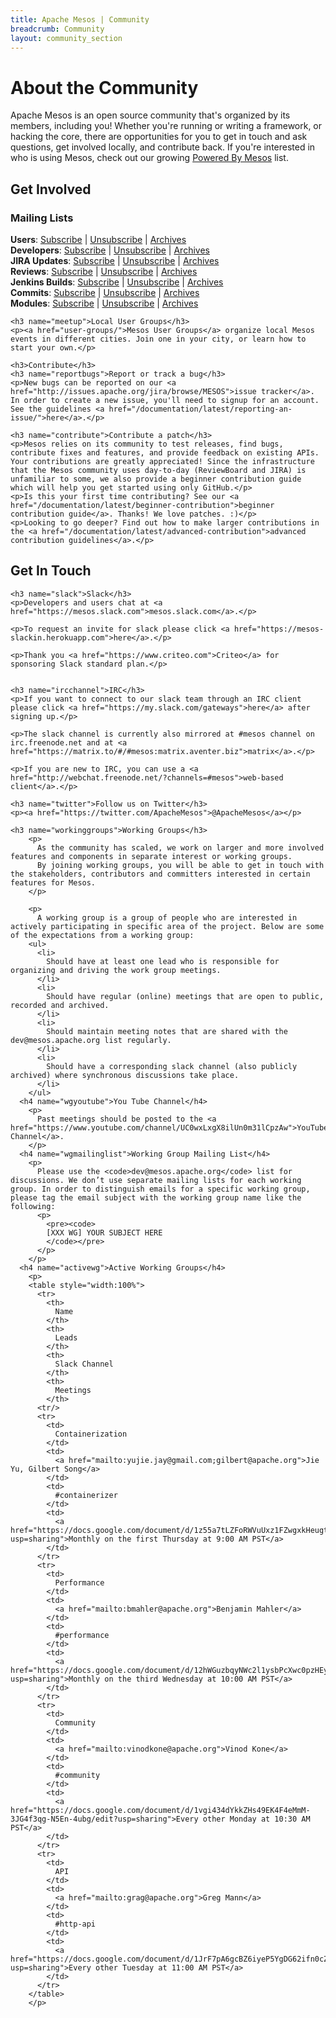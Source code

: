 ```yaml
---
title: Apache Mesos | Community
breadcrumb: Community
layout: community_section
---
```


<h1>About the Community</h1>

<p>Apache Mesos is an open source community that's organized by its members, including you! Whether you're running or writing a framework, or hacking the core, there are opportunities for you to get in touch and ask questions, get involved locally, and contribute back. If you're interested in who is using Mesos, check out our growing <a href="/documentation/latest/powered-by-mesos/">Powered By Mesos</a> list.</p>

<div class="row-fluid">
  <div class="col-md-6">
    <h2>Get Involved</h2>
        <h3 name="mailinglists">Mailing Lists</h3>
          <p><b>Users</b>: <a href="mailto:user-subscribe@mesos.apache.org?subject=Subscribe&body=Subscribe">Subscribe</a> | <a href="mailto:user-unsubscribe@mesos.apache.org?subject=Unsubscribe&body=Unsubscribe">Unsubscribe</a> | <a href="https://lists.apache.org/list.html?user@mesos.apache.org">Archives</a><br />
          <b>Developers</b>: <a href="mailto:dev-subscribe@mesos.apache.org?subject=Subscribe&body=Subscribe">Subscribe</a> | <a href="mailto:dev-unsubscribe@mesos.apache.org?subject=Unsubscribe&body=Unsubscribe">Unsubscribe</a> | <a href="https://lists.apache.org/list.html?dev@mesos.apache.org">Archives</a><br />
          <b>JIRA Updates</b>: <a href="mailto:issues-subscribe@mesos.apache.org?subject=Subscribe&body=Subscribe">Subscribe</a> | <a href="mailto:issues-unsubscribe@mesos.apache.org?subject=Unsubscribe&body=Unsubscribe">Unsubscribe</a> | <a href="https://lists.apache.org/list.html?issues@mesos.apache.org">Archives</a><br />
          <b>Reviews</b>: <a href="mailto:reviews-subscribe@mesos.apache.org?subject=Subscribe&body=Subscribe">Subscribe</a> | <a href="mailto:reviews-unsubscribe@mesos.apache.org?subject=Unsubscribe&body=Unsubscribe">Unsubscribe</a> | <a href="https://lists.apache.org/list.html?reviews@mesos.apache.org">Archives</a><br />
          <b>Jenkins Builds</b>: <a href="mailto:builds-subscribe@mesos.apache.org?subject=Subscribe&body=Subscribe">Subscribe</a> | <a href="mailto:builds-unsubscribe@mesos.apache.org?subject=Unsubscribe&body=Unsubscribe">Unsubscribe</a> | <a href="https://lists.apache.org/list.html?builds@mesos.apache.org">Archives</a><br />
          <b>Commits</b>: <a href="mailto:commits-subscribe@mesos.apache.org?subject=Subscribe&body=Subscribe">Subscribe</a> | <a href="mailto:commits-unsubscribe@mesos.apache.org?subject=Unsubscribe&body=Unsubscribe">Unsubscribe</a> | <a href="https://lists.apache.org/list.html?commits@mesos.apache.org">Archives</a><br />
          <b>Modules</b>: <a href="mailto:modules-subscribe@mesos.apache.org?subject=Subscribe&body=Subscribe">Subscribe</a> | <a href="mailto:modules-unsubscribe@mesos.apache.org?subject=Unsubscribe&body=Unsubscribe">Unsubscribe</a> | <a href="http://www.mail-archive.com/modules@mesos.apache.org/">Archives</a><br /></p>

    <h3 name="meetup">Local User Groups</h3>
    <p><a href="user-groups/">Mesos User Groups</a> organize local Mesos events in different cities. Join one in your city, or learn how to start your own.</p>

    <h3>Contribute</h3>
    <h3 name="reportbugs">Report or track a bug</h3>
    <p>New bugs can be reported on our <a href="http://issues.apache.org/jira/browse/MESOS">issue tracker</a>. In order to create a new issue, you'll need to signup for an account. See the guidelines <a href="/documentation/latest/reporting-an-issue/">here</a>.</p>

    <h3 name="contribute">Contribute a patch</h3>
    <p>Mesos relies on its community to test releases, find bugs, contribute fixes and features, and provide feedback on existing APIs. Your contributions are greatly appreciated! Since the infrastructure that the Mesos community uses day-to-day (ReviewBoard and JIRA) is unfamiliar to some, we also provide a beginner contribution guide which will help you get started using only GitHub.</p>
    <p>Is this your first time contributing? See our <a href="/documentation/latest/beginner-contribution">beginner contribution guide</a>. Thanks! We love patches. :)</p>
    <p>Looking to go deeper? Find out how to make larger contributions in the <a href="/documentation/latest/advanced-contribution">advanced contribution guidelines</a>.</p>

  </div>
  <div class="col-md-6">
    <h2>Get In Touch</h2>

    <h3 name="slack">Slack</h3>
    <p>Developers and users chat at <a href="https://mesos.slack.com">mesos.slack.com</a>.</p>

    <p>To request an invite for slack please click <a href="https://mesos-slackin.herokuapp.com">here</a>.</p>

    <p>Thank you <a href="https://www.criteo.com">Criteo</a> for sponsoring Slack standard plan.</p>


    <h3 name="ircchannel">IRC</h3>
    <p>If you want to connect to our slack team through an IRC client please click <a href="https://my.slack.com/gateways">here</a> after signing up.</p>

    <p>The slack channel is currently also mirrored at #mesos channel on irc.freenode.net and at <a href="https://matrix.to/#/#mesos:matrix.aventer.biz">matrix</a>.</p>

    <p>If you are new to IRC, you can use a <a href="http://webchat.freenode.net/?channels=#mesos">web-based client</a>.</p>

    <h3 name="twitter">Follow us on Twitter</h3>
    <p><a href="https://twitter.com/ApacheMesos">@ApacheMesos</a></p>

  </div>
  <div class="col-md-12">

    <h3 name="workinggroups">Working Groups</h3>
        <p>
          As the community has scaled, we work on larger and more involved features and components in separate interest or working groups.
          By joining working groups, you will be able to get in touch with the stakeholders, contributors and committers interested in certain features for Mesos.
        </p>

        <p>
          A working group is a group of people who are interested in actively participating in specific area of the project. Below are some of the expectations from a working group:
        <ul>
          <li>
            Should have at least one lead who is responsible for organizing and driving the work group meetings.
          </li>
          <li>
            Should have regular (online) meetings that are open to public, recorded and archived.
          </li>
          <li>
            Should maintain meeting notes that are shared with the dev@mesos.apache.org list regularly.
          </li>
          <li>
            Should have a corresponding slack channel (also publicly archived) where synchronous discussions take place.
          </li>
        </ul>
      <h4 name="wgyoutube">You Tube Channel</h4>
        <p>
          Past meetings should be posted to the <a href="https://www.youtube.com/channel/UC0wxLxgX8ilUn0m31lCpzAw">YouTube Channel</a>.
        </p>
      <h4 name="wgmailinglist">Working Group Mailing List</h4>
        <p>
          Please use the <code>dev@mesos.apache.org</code> list for discussions. We don’t use separate mailing lists for each working group. In order to distinguish emails for a specific working group, please tag the email subject with the working group name like the following:
          <p>
            <pre><code>
            [XXX WG] YOUR SUBJECT HERE
            </code></pre>
          </p>
        </p>
      <h4 name="activewg">Active Working Groups</h4>
        <p>
        <table style="width:100%">
          <tr>
            <th>
              Name
            </th>
            <th>
              Leads
            </th>
            <th>
              Slack Channel
            </th>
            <th>
              Meetings
            </th>
          <tr/>
          <tr>
            <td>
              Containerization
            </td>
            <td>
              <a href="mailto:yujie.jay@gmail.com;gilbert@apache.org">Jie Yu, Gilbert Song</a>
            </td>
            <td>
              #containerizer
            </td>
            <td>
              <a href="https://docs.google.com/document/d/1z55a7tLZFoRWVuUxz1FZwgxkHeugtc2nHR89skFXSpU/edit?usp=sharing">Monthly on the first Thursday at 9:00 AM PST</a>
            </td>
          </tr>
          <tr>
            <td>
              Performance
            </td>
            <td>
              <a href="mailto:bmahler@apache.org">Benjamin Mahler</a>
            </td>
            <td>
              #performance
            </td>
            <td>
              <a href="https://docs.google.com/document/d/12hWGuzbqyNWc2l1ysbPcXwc0pzHEy4bodagrlNGCuQU/edit?usp=sharing">Monthly on the third Wednesday at 10:00 AM PST</a>
            </td>
          </tr>
          <tr>
            <td>
              Community
            </td>
            <td>
              <a href="mailto:vinodkone@apache.org">Vinod Kone</a>
            </td>
            <td>
              #community
            </td>
            <td>
              <a href="https://docs.google.com/document/d/1vgi434dYkkZHs49EK4F4eMmM-3JG4f3qg-N5En-4ubg/edit?usp=sharing">Every other Monday at 10:30 AM PST</a>
            </td>
          </tr>
          <tr>
            <td>
              API
            </td>
            <td>
              <a href="mailto:grag@apache.org">Greg Mann</a>
            </td>
            <td>
              #http-api
            </td>
            <td>
              <a href="https://docs.google.com/document/d/1JrF7pA6gcBZ6iyeP5YgDG62ifn0cZIBWw1f_Ler6fLM/edit?usp=sharing">Every other Tuesday at 11:00 AM PST</a>
            </td>
          </tr>
        </table>
        </p>
  </div>
</div>

